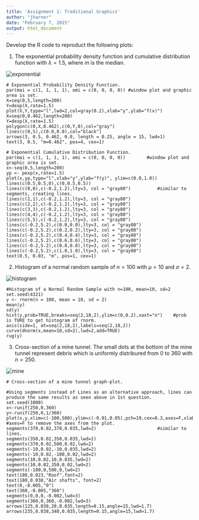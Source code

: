 ```yaml
---
title: 'Assignment 1: Traditional Graphics'
author: "jharner"
date: "February 7, 2015"
output: html_document
---
```


Develop the R code to reproduct the following plots:

1. The exponential probability density function and cumulative distribution function with $\lambda = 1.5$, where $m$ is the median.

![exponential](exponential.png)

```{r}
# Exponential Probability Density Function.
par(mai = c(1, 1, 1, 1), omi = c(0, 0, 0, 0)) #window plot and graphic area is set.
X=seq(0,5,length=200)
Y=dexp(X,rate=1.5)
plot(X,Y,type="l",lwd=2,col=gray(0.2),xlab="y",ylab="f(x)")
X=seq(0,0.462,length=200)
Y=dexp(X,rate=1.5)
polygon(c(0,X,0.462),c(0,Y,0),col="gray")
lines(c(0,5),c(0.0,0.0),col="black")
arrows(3, 0.5, 0.462, 0.0, length = 0.25, angle = 15, lwd=1)
text(3, 0.5, "m=0.462", pos=4, cex=1)

# Exponential Cumulative Distribution Function.
par(mai = c(1, 1, 1, 1), omi = c(0, 0, 0, 0))        #window plot and graphic area is set.
x<-seq(0,5,length=200)
yp <- pexp(x,rate=1.5)
plot(x,yp,type="l",xlab="y",ylab="f(y)", ylim=c(0.0,1.0))
lines(c(0.5,0.5,0),c(0,0.5,0.5))
lines(c(0,0),c(-0.2,1.2),lty=3, col = "gray80")          #similar to segments, creating lines.
lines(c(1,1),c(-0.2,1.2),lty=3, col = "gray80")
lines(c(2,2),c(-0.2,1.2),lty=3, col = "gray80")
lines(c(3,3),c(-0.2,1.2),lty=3, col = "gray80")
lines(c(4,4),c(-0.2,1.2),lty=3, col = "gray80")
lines(c(5,5),c(-0.2,1.2),lty=3, col = "gray80")
lines(c(-0.2,5.2),c(0.0,0.0),lty=3, col = "gray80")
lines(c(-0.2,5.2),c(0.2,0.2),lty=3, col = "gray80")
lines(c(-0.2,5.2),c(0.4,0.4),lty=3, col = "gray80")
lines(c(-0.2,5.2),c(0.6,0.6),lty=3, col = "gray80")
lines(c(-0.2,5.2),c(0.8,0.8),lty=3, col = "gray80")
lines(c(-0.2,5.2),c(1.0,1.0),lty=3, col = "gray80")
text(0.5, 0.03, "m", pos=1, cex=1)
```

2. Histogram of a normal random sample of $n = 100$ with $\mu = 10$ and $\sigma = 2$.

![histogram](histogram.png)

```{r}
#Histogram of a Normal Random Sample with n=100, mean=10, sd=2
set.seed(4321)
y <- rnorm(n = 100, mean = 10, sd = 2)
mean(y)
sd(y)
hist(y,prob=TRUE,breaks=seq(2,18,2),ylim=c(0,0.2),xaxt="n")    #prob is TURE to get histogram of rnorm.
axis(side=1, at=seq(2,18,2),labels=seq(2,18,2))
curve(dnorm(x,mean=10,sd=2),lwd=2,add=TRUE)
rug(y) 
```

3. Cross-section of a mine tunnel. The small dots at the bottom of the mine tunnel represent debris which is uniformly distribured from 0 to 360 with $n = 250$.

![mine](mine.png)

```{r}
# Cross-section of a mine tunnel graph-plot. 

#Using segments instead of Lines as an alternative approach, lines can produce the same results as seen above in 1st question.
set.seed(1000)
x<-runif(250,0,360)
y<-runif(250,0,1/360)
plot(x,y,xlim=c(-100,500),ylim=c(-0.01,0.05),pch=19,cex=0.3,axes=F,xlab="",ylab="")  #axes=F to remove the axes from the plot.
segments(370,0.02,370,0.035,lwd=2)                       #similar to lines.
segments(350,0.02,350,0.035,lwd=2)
segments(370,0.02,500,0.02,lwd=2)
segments(-10,0.02,-10,0.035,lwd=2)
segments(-10,0.02,-100,0.02,lwd=2)
segments(10,0.02,10,0.035,lwd=2)
segments(10,0.02,350,0.02,lwd=2)
segments(-100,0,500,0,lwd=2)
text(180,0.023,"Roof",font=2)           
text(180,0.038,"Air shafts", font=2)
text(0,-0.005,"0")
text(360,-0.005,"360")
segments(0,0,0,-0.002,lwd=3)
segments(360,0,360,-0.002,lwd=3)
arrows(125,0.038,20,0.035,length=0.15,angle=15,lwd=1.7)
arrows(235,0.038,340,0.035,length=0.15,angle=15,lwd=1.7)
```

